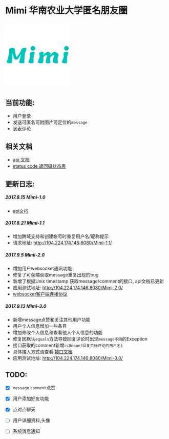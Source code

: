  
# Mimi 华南农业大学匿名朋友圈  

 <img src="./pic/logo.png" style="text-align:center;" width="40%" height="60%">


## 当前功能:
- 用户登录
- 发送可匿名可附图片可定位的`message`
- 发表评论

## 相关文档
- [api 文档](./doc/api-list.md)
- [status code 返回码状态表](./doc/code-status-doc.md)


## 更新日志:
##### 2017.8.15  Mimi-1.0 <br/>
 - [api文档](./doc/api-list.md)

##### 2017.8.21 Mimi-1.1 <br/> 
 - 增加跨域支持和创建帐号时重复用户名/昵称提示 <br/>
 - 请求地址: http://104.224.174.146:8080/Mimi-1.1/
 
##### 2017.9.5 Mimi-2.0 
 - 增加用户websocket通讯功能
 - 修复了可获端获取message重复出现的bug
 - 新增了根据Unix timestamp 获取message/comment的接口, api文档已更新
 - 应用测试地址: http://104.224.174.146:8080/Mimi-2.0/
 - [websocket客户端连接协议](./doc/websocket-wechat-protocol.md)
 
##### 2017.9.13 Mimi-3.0
 - 新增message点赞和关注其他用户功能
 - 用户个人信息增加一些条目
 - 增加修改个人信息和查看他人个人信息的功能
 - 修复因默认`equals`方法导致回复评论时出现`message不同`的Exception
 - 接口获取的comment新增`rcUname(回复目标评论的用户名)`
 - 具体接入方式请查看:[接口文档](./doc/api-list.md)
 - 应用测试地址: http://104.224.174.146:8080/Mimi-3.0/

 
## TODO:
- [x] `message` `comment`点赞

- [x] 用户添加好友功能

- [x] 点对点聊天

- [ ] 用户详细资料,头像

- [ ] 系统消息通知
